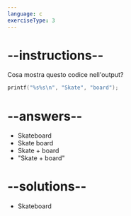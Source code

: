 ```yaml
---
language: c
exerciseType: 3
---
```


# --instructions--

Cosa mostra questo codice nell'output?
```c
printf("%s%s\n", "Skate", "board");
```

# --answers--

- Skateboard
- Skate board
- Skate + board
- "Skate + board"

# --solutions--

- Skateboard
